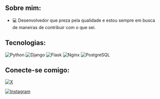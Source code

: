 ## Sobre mim:
- 💻 Desenvolvedor que preza pela qualidade e estou sempre em busca de maneiras de contribuir com o que sei.

## Tecnologias:
![Python](https://img.shields.io/badge/-Python-3776AB?style=flat-square&logo=python&logoColor=white)
![Django](https://img.shields.io/badge/-Django-092E20?style=flat-square&logo=django&logoColor=white)
![Flask](https://img.shields.io/badge/-Flask-000000?style=flat-square&logo=flask&logoColor=white)
![Nginx](https://img.shields.io/badge/-Nginx-009639?style=flat-square&logo=nginx&logoColor=white)
![PostgreSQL](https://img.shields.io/badge/-PostgreSQL-336791?style=flat-square&logo=postgresql&logoColor=white)

## Conecte-se comigo:
[![X](https://img.shields.io/badge/-000000?style=for-the-badge&logo=x&logoColor=white)](https://x.com/tiago_walaf)

[![Instagram](https://img.shields.io/badge/Instagram-E4405F?style=for-the-badge&logo=instagram&logoColor=white)](https://www.instagram.com/tiagowlf)

